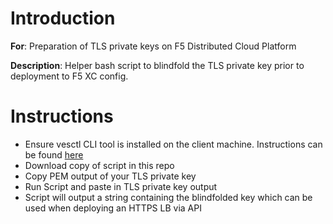# **Introduction**

**For**: Preparation of TLS private keys on F5 Distributed Cloud Platform

**Description**: Helper bash script to blindfold the TLS private key prior to deployment to F5 XC config. 

# **Instructions**

* Ensure vesctl CLI tool is installed on the client machine.  Instructions can be found [here](https://gitlab.com/volterra.io/vesctl/-/tree/main)
* Download copy of script in this repo
* Copy PEM output of your TLS private key
* Run Script and paste in TLS private key output
* Script will output a string containing the blindfolded key which can be used when deploying an HTTPS LB via API

